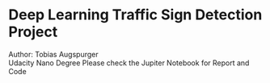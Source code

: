 # Deep Learning Traffic Sign Detection Project   
Author: Tobias Augspurger  
Udacity Nano Degree
Please check the Jupiter Notebook for Report and Code 
